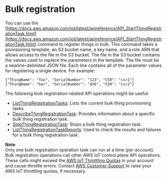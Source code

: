 # Bulk registration<a name="bulk-provisioning"></a>

You can use the [https://docs.aws.amazon.com/iot/latest/apireference/API_StartThingRegistrationTask.html](https://docs.aws.amazon.com/iot/latest/apireference/API_StartThingRegistrationTask.html) command to register things in bulk\. This command takes a provisioning template, an S3 bucket name, a key name, and a role ARN that allows access to the file in the S3 bucket\. The file in the S3 bucket contains the values used to replace the parameters in the template\. The file must be a newline\-delimited JSON file\. Each line contains all of the parameter values for registering a single device\. For example:

```
{"ThingName": "foo", "SerialNumber": "123", "CSR": "csr1"}
{"ThingName": "bar", "SerialNumber": "456", "CSR": "csr2"}
```

The following bulk registration\-related API operations might be useful:
+ [ListThingRegistrationTasks](https://docs.aws.amazon.com/iot/latest/apireference/API_ListThingRegistrationTasks.html): Lists the current bulk thing provisioning tasks\. 
+ [ DescribeThingRegistrationTask](https://docs.aws.amazon.com/iot/latest/apireference/API_DescribeThingRegistrationTask.html): Provides information about a specific bulk thing registration task\.
+ [StopThingRegistrationTask](https://docs.aws.amazon.com/iot/latest/apireference/API_StopThingRegistrationTask.html): Stops a bulk thing registration task\.
+ [ListThingRegistrationTaskReports](https://docs.aws.amazon.com/iot/latest/apireference/API_ListThingRegistrationTaskReports.html): Used to check the results and failures for a bulk thing registration task\.

**Note**  
Only one bulk registration operation task can run at a time \(per account\)\.
Bulk registration operations call other AWS IoT control plane API operations\. These calls might exceed the [AWS IoT Throttling Quotas](https://docs.aws.amazon.com/general/latest/gr/iot-core.html#throttling-limits) in your account and cause throttle errors\. Contact [AWS Customer Support](https://console.aws.amazon.com/support/home) to raise your AWS IoT throttling quotas, if necessary\.